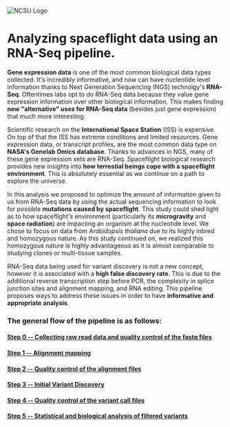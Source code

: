 ![NCSU Logo](https://brand.ncsu.edu/assets/logos/ncstate-brick-4x1-red-min.png)

# Analyzing spaceflight data using an RNA-Seq pipeline.


**Gene expression data** is one of the most common biological data types collected. It's incredibly informative, and now can have nucleotide level information thanks to Next Generation Sequencing (NGS) technolgy's **RNA-Seq**. Oftentimes labs opt to do RNA-Seq data because they value gene expression information over other biological information. This makes finding **new "alternative" uses for RNA-Seq data** (besides just gene expression) that much more interesting.

Scientific research on the **International Space Station** (ISS) is expensive. On top of that the ISS has extreme conditions and limited resources. Gene expression data, or transcript profiles, are the most common data type on **NASA's Genelab Omics database**. Thanks to advances in NGS, many of these gene expression sets are RNA-Seq. Spaceflight biological research provides new insights into **how terrestial beings cope with a spaceflight environment**. This is absolutely essential as we continue on a path to explore the universe.

In this analysis we proposed to optimize the amount of information given to us from RNA-Seq data by using the actual sequencing information to look for possible **mutations caused by spaceflight**. This study could shed light as to how spaceflight's environment (particularly its **microgravity** and **space radiation**) are impacting an organism at the nucleotide level. We chose to focus on data from *Arabidopsis thaliana* due to its highly inbred and homozygous nature. As this study continued on, we realized this homozygous nature is highly advantageous as it is almost comparable to studying clones or multi-tissue samples.

RNA-Seq data being used for variant discovery is not a new concept, however it is associated with a **high false discovery rate**. This is due to the additional reverse transcription step before PCR, the complexity in splice junction sites and alignment mapping, and RNA editing. This pipeline proposes ways to address these issues in order to have **informative and appropriate analysis**.

### **The general flow of the pipeline is as follows:**

#### [Step 0 -- Collecting raw read data and quality control of the fastq files](https://github.com/montana-knight/spaceflight-RNAseq/tree/master/step0)

#### [Step 1 -- Alignment mapping](https://github.com/montana-knight/spaceflight-RNAseq/tree/master/step1)

#### [Step 2 -- Quality control of the alignment files](https://github.com/montana-knight/spaceflight-RNAseq/tree/master/step2)

#### [Step 3 -- Initial Variant Discovery](https://github.com/montana-knight/spaceflight-RNAseq/tree/master/step3)

#### [Step 4 -- Quality control of the variant call files](https://github.com/montana-knight/spaceflight-RNAseq/tree/master/step4)

#### [Step 5 -- Statistical and biological analysis of filtered variants](https://github.com/montana-knight/spaceflight-RNAseq/tree/master/step5)
